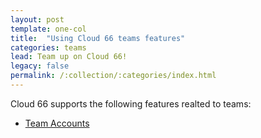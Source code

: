 ```yaml
---
layout: post
template: one-col
title:  "Using Cloud 66 teams features"
categories: teams
lead: Team up on Cloud 66!
legacy: false
permalink: /:collection/:categories/index.html
---
```


Cloud 66 supports the following features realted to teams:

- [Team Accounts](team-accounts.html)

